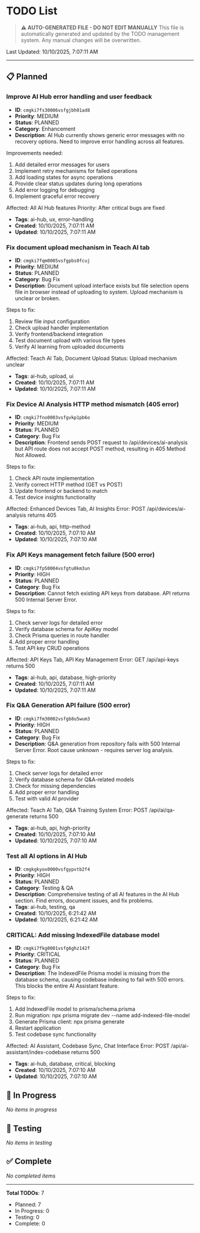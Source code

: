 # TODO List

> **⚠️ AUTO-GENERATED FILE - DO NOT EDIT MANUALLY**
> This file is automatically generated and updated by the TODO management system.
> Any manual changes will be overwritten.

Last Updated: 10/10/2025, 7:07:11 AM

---

## 📋 Planned

### Improve AI Hub error handling and user feedback

- **ID**: `cmgki7fs30006vsfgjbh01ad8`
- **Priority**: MEDIUM
- **Status**: PLANNED
- **Category**: Enhancement
- **Description**: AI Hub currently shows generic error messages with no recovery options. Need to improve error handling across all features.

Improvements needed:
1. Add detailed error messages for users
2. Implement retry mechanisms for failed operations
3. Add loading states for async operations
4. Provide clear status updates during long operations
5. Add error logging for debugging
6. Implement graceful error recovery

Affected: All AI Hub features
Priority: After critical bugs are fixed
- **Tags**: ai-hub, ux, error-handling
- **Created**: 10/10/2025, 7:07:11 AM
- **Updated**: 10/10/2025, 7:07:11 AM

### Fix document upload mechanism in Teach AI tab

- **ID**: `cmgki7fqm0005vsfgpbs0fcuj`
- **Priority**: MEDIUM
- **Status**: PLANNED
- **Category**: Bug Fix
- **Description**: Document upload interface exists but file selection opens file in browser instead of uploading to system. Upload mechanism is unclear or broken.

Steps to fix:
1. Review file input configuration
2. Check upload handler implementation
3. Verify frontend/backend integration
4. Test document upload with various file types
5. Verify AI learning from uploaded documents

Affected: Teach AI Tab, Document Upload
Status: Upload mechanism unclear
- **Tags**: ai-hub, upload, ui
- **Created**: 10/10/2025, 7:07:11 AM
- **Updated**: 10/10/2025, 7:07:11 AM

### Fix Device AI Analysis HTTP method mismatch (405 error)

- **ID**: `cmgki7fno0003vsfgvkp1pb6o`
- **Priority**: MEDIUM
- **Status**: PLANNED
- **Category**: Bug Fix
- **Description**: Frontend sends POST request to /api/devices/ai-analysis but API route does not accept POST method, resulting in 405 Method Not Allowed.

Steps to fix:
1. Check API route implementation
2. Verify correct HTTP method (GET vs POST)
3. Update frontend or backend to match
4. Test device insights functionality

Affected: Enhanced Devices Tab, AI Insights
Error: POST /api/devices/ai-analysis returns 405
- **Tags**: ai-hub, api, http-method
- **Created**: 10/10/2025, 7:07:10 AM
- **Updated**: 10/10/2025, 7:07:10 AM

### Fix API Keys management fetch failure (500 error)

- **ID**: `cmgki7fp50004vsfgtu0km3un`
- **Priority**: HIGH
- **Status**: PLANNED
- **Category**: Bug Fix
- **Description**: Cannot fetch existing API keys from database. API returns 500 Internal Server Error.

Steps to fix:
1. Check server logs for detailed error
2. Verify database schema for ApiKey model
3. Check Prisma queries in route handler
4. Add proper error handling
5. Test API key CRUD operations

Affected: API Keys Tab, API Key Management
Error: GET /api/api-keys returns 500
- **Tags**: ai-hub, api, database, high-priority
- **Created**: 10/10/2025, 7:07:11 AM
- **Updated**: 10/10/2025, 7:07:11 AM

### Fix Q&A Generation API failure (500 error)

- **ID**: `cmgki7fm30002vsfgb8u5wum3`
- **Priority**: HIGH
- **Status**: PLANNED
- **Category**: Bug Fix
- **Description**: Q&A generation from repository fails with 500 Internal Server Error. Root cause unknown - requires server log analysis.

Steps to fix:
1. Check server logs for detailed error
2. Verify database schema for Q&A-related models
3. Check for missing dependencies
4. Add proper error handling
5. Test with valid AI provider

Affected: Teach AI Tab, Q&A Training System
Error: POST /api/ai/qa-generate returns 500
- **Tags**: ai-hub, api, high-priority
- **Created**: 10/10/2025, 7:07:10 AM
- **Updated**: 10/10/2025, 7:07:10 AM

### Test all AI options in AI Hub

- **ID**: `cmgkgkyox0000vsfgypvtb2f4`
- **Priority**: HIGH
- **Status**: PLANNED
- **Category**: Testing & QA
- **Description**: Comprehensive testing of all AI features in the AI Hub section. Find errors, document issues, and fix problems.
- **Tags**: ai-hub, testing, qa
- **Created**: 10/10/2025, 6:21:42 AM
- **Updated**: 10/10/2025, 6:21:42 AM

### CRITICAL: Add missing IndexedFile database model

- **ID**: `cmgki7fkg0001vsfg6ghz142f`
- **Priority**: CRITICAL
- **Status**: PLANNED
- **Category**: Bug Fix
- **Description**: The IndexedFile Prisma model is missing from the database schema, causing codebase indexing to fail with 500 errors. This blocks the entire AI Assistant feature.

Steps to fix:
1. Add IndexedFile model to prisma/schema.prisma
2. Run migration: npx prisma migrate dev --name add-indexed-file-model
3. Generate Prisma client: npx prisma generate
4. Restart application
5. Test codebase sync functionality

Affected: AI Assistant, Codebase Sync, Chat Interface
Error: POST /api/ai-assistant/index-codebase returns 500
- **Tags**: ai-hub, database, critical, blocking
- **Created**: 10/10/2025, 7:07:10 AM
- **Updated**: 10/10/2025, 7:07:10 AM

## 🚧 In Progress

*No items in progress*

## 🧪 Testing

*No items in testing*

## ✅ Complete

*No completed items*

---

**Total TODOs**: 7
- Planned: 7
- In Progress: 0
- Testing: 0
- Complete: 0
